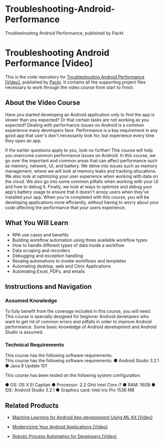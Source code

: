 # Troubleshooting-Android-Performance
Troubleshooting Android Performance, published by Packt
# Troubleshooting Android Performance [Video]
This is the code repository for [Troubleshooting Android Performance [Video]](https://www.packtpub.com/web-development/troubleshooting-android-performance-video?utm_source=github&utm_medium=repository&utm_campaign=9781838552114), published by [Packt](https://www.packtpub.com/?utm_source=github). It contains all the supporting project files necessary to work through the video course from start to finish.
## About the Video Course
Have you started developing an Android application only to find the app is slower than you expected? Or that certain tasks are not working as you expected? Dealing with performance issues on Android is a common experience many developers face. Performance is a key requirement in any good app that user's don't necessarily look for, but experience every time they open an app.

If the earlier questions apply to you, look no further! This course will help you overcome common performance issues on Android. In this course, we go over the important and common areas that can affect performance such as memory, network, UI, and battery. We delve into issues such as memory management, where we will look at memory leaks and tracking allocations. We also look at optimizing your user experience when working with data on the cloud. We also go into some common pitfalls when working with your UI and how to debug it. Finally, we look at ways to optimize and debug your app's battery usage to ensure that it doesn't annoy users when they've installed your app.
When you're completed with this course, you will be developing applications more efficiently, without having to worry about your code affecting the performance that your users experience.


<H2>What You Will Learn</H2>
<DIV class=book-info-will-learn-text>
<UL>
<LI>RPA use cases and benefits 
<LI>Building workflow automation using three available workflow types 
<LI>How to handle different types of data inside a workflow 
<LI>Data scraping and recorders 
<LI>Debugging and exception handling 
<LI>Reusing automations to invoke workflows and templates 
<LI>Automating desktop, web and Citrix Applications 
<LI>Automating Excel, PDFs, and emails </LI></UL></DIV>

## Instructions and Navigation
### Assumed Knowledge
To fully benefit from the coverage included in this course, you will need:<br/>
This course is specially designed for beginner Android developers who want to get rid of common errors and pitfalls in order to improve Android performance. Some basic knowledge of Android development and Android Studio is assumed.
### Technical Requirements
This course has the following software requirements:<br/>
This course has the following software requirements:
● Android Studio 3.2.1
● Java 8 Update 101

This course has been tested on the following system configuration:

● OS: OS X El Capitan
● Processor: 2.2 GHz Intel Core i7
● RAM: 16GB 
● IDE: Android Studio 3.2.1
● Graphics card: Intel Iris Pro 1536 MB


## Related Products
* [Machine Learning for Android App development Using ML Kit [Video]](https://www.packtpub.com/application-development/machine-learning-android-app-development-using-ml-kit-video?utm_source=github&utm_medium=repository&utm_campaign=9781789539875)

* [Modernizing Your Android Applications [Video]](https://www.packtpub.com/application-development/modernizing-your-android-applications-video?utm_source=github&utm_medium=repository&utm_campaign=9781789950502)

* [Robotic Process Automation for Developers [Video]](https://www.packtpub.com/business/robotic-process-automation-developers-video?utm_source=github&utm_medium=repository&utm_campaign=9781789139488)

